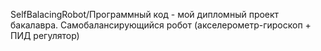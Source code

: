 SelfBalacingRobot/Программный код - мой дипломный проект бакалавра. Самобалансирующийся робот (акселерометр-гироскоп + ПИД регулятор)
